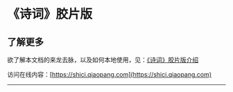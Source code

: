 # 《诗词》胶片版

## 了解更多

欲了解本文档的来龙去脉，以及如何本地使用，见：[《诗词》胶片版介绍](https://github.com/tyrchen/shici)

访问在线内容：[https://shici.qiaopang.com](https://shici.qiaopang.com)

---
